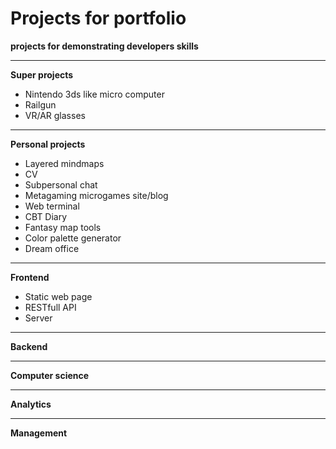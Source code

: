 # Projects for portfolio
__projects for demonstrating developers skills__

---
**Super projects**
- Nintendo 3ds like micro computer
- Railgun
- VR/AR glasses

---
**Personal projects**
- Layered mindmaps
- CV
- Subpersonal chat
- Metagaming microgames site/blog
- Web terminal
- CBT Diary
- Fantasy map tools
- Color palette generator
- Dream office

---
**Frontend**
- Static web page
- RESTfull API
- Server

---
**Backend**

---
**Computer science**

---
**Analytics**

---
**Management**
